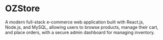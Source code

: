 # OZStore
A modern full-stack e-commerce web application built with React.js, Node.js, and MySQL, allowing users to browse products, manage their cart, and place orders, with a secure admin dashboard for managing inventory.
